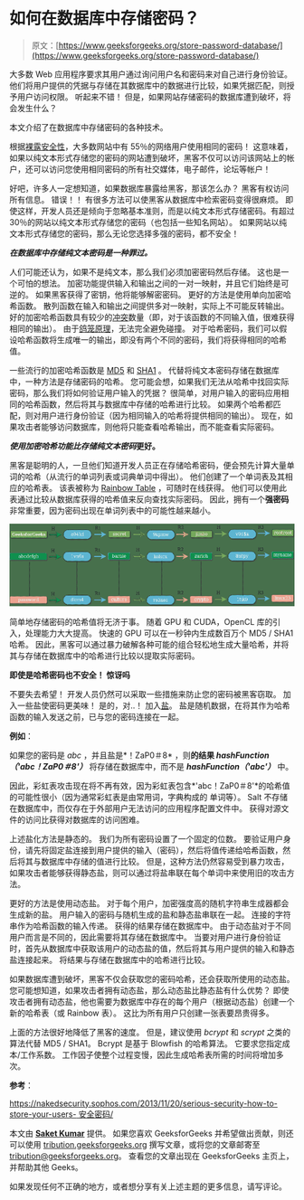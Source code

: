 # 如何在数据库中存储密码？

> 原文：[https://www.geeksforgeeks.org/store-password-database/](https://www.geeksforgeeks.org/store-password-database/)

大多数 Web 应用程序要求其用户通过询问用户名和密码来对自己进行身份验证。 他们将用户提供的凭据与存储在其数据库中的数据进行比较，如果凭据匹配，则授予用户访问权限。 听起来不错！ 但是，如果网站存储密码的数据库遭到破坏，将会发生什么？

本文介绍了在数据库中存储密码的各种技术。

根据[裸露安全性](https://nakedsecurity.sophos.com/2013/04/23/users-same-password-most-websites/)，大多数网站中有 55％的网络用户使用相同的密码！ 这意味着，如果以纯文本形式存储您的密码的网站遭到破坏，黑客不仅可以访问该网站上的帐户，还可以访问您使用相同密码的所有社交媒体，电子邮件，论坛等帐户！

好吧，许多人一定想知道，如果数据库暴露给黑客，那该怎么办？ 黑客有权访问所有信息。 错误！！ 有很多方法可以使黑客从数据库中检索密码变得很麻烦。 即使这样，开发人员还是倾向于忽略基本准则，而是以纯文本形式存储密码。有超过 30％的网站以纯文本形式存储您的密码（也包括一些知名网站）。 如果网站以纯文本形式存储您的密码，那么无论您选择多强的密码，都不安全！

 ***在数据库中存储纯文本密码是一种罪过。*** 

人们可能还认为，如果不是纯文本，那么我们必须加密密码然后存储。 这也是一个可怕的想法。 加密功能提供输入和输出之间的一对一映射，并且它们始终是可逆的。 如果黑客获得了密钥，他将能够解密密码。 更好的方法是使用单向加密哈希函数。 散列函数在输入和输出之间提供多对一映射，实际上不可能反转输出。 好的加密哈希函数具有较少的[冲突](https://en.wikipedia.org/wiki/Collision_(computer_science))数量（即，对于该函数的不同输入值，很难获得相同的输出）。 由于[鸽笼原理](https://en.wikipedia.org/wiki/Pigeonhole_principle)，无法完全避免碰撞。 对于哈希密码，我们可以假设哈希函数将生成唯一的输出，即没有两个不同的密码，我们将获得相同的哈希值。

一些流行的加密哈希函数是 [MD5](https://en.wikipedia.org/wiki/MD5) 和 [SHA1](https://en.wikipedia.org/wiki/SHA-1) 。 代替将纯文本密码存储在数据库中，一种方法是存储密码的哈希。 您可能会想，如果我们无法从哈希中找回实际密码，那么我们将如何验证用户输入的凭据？ 很简单，对用户输入的密码应用相同的哈希函数，然后将其与数据库中存储的哈希进行比较。 如果两个哈希都匹配，则对用户进行身份验证（因为相同输入的哈希将提供相同的输出）。 现在，如果攻击者能够访问数据库，则他将只能查看哈希输出，而不能查看实际密码。

***使用加密哈希功能比存储纯文本密码*更好。**

黑客是聪明的人，一旦他们知道开发人员正在存储哈希密码，便会预先计算大量单词的哈希（从流行的单词列表或词典单词中得出）。 他们创建了一个单词表及其相应的哈希表。 该表被称为 [Rainbow Table](https://en.wikipedia.org/wiki/Rainbow_table) ，可随时在线获得。 他们可以使用此表通过比较从数据库获得的哈希值来反向查找实际密码。 因此，拥有一个**强密码**非常重要，因为密码出现在单词列表中的可能性越来越小。

![password-rainbow-table](img/545ef3858662b14944a77bcf516cecd8.png)

简单地存储密码的哈希值将无济于事。 随着 GPU 和 CUDA，OpenCL 库的引入，处理能力大大提高。 快速的 GPU 可以在一秒钟内生成数百万个 MD5 / SHA1 哈希。 因此，黑客可以通过暴力破解各种可能的组合轻松地生成大量哈希，并将其与存储在数据库中的哈希进行比较以提取实际密码。

**即使是哈希密码也不安全！ 惊讶吗** 

不要失去希望！ 开发人员仍然可以采取一些措施来防止您的密码被黑客窃取。 加入一些盐使密码更美味！ 是的，对..！ 加入[盐](https://en.wikipedia.org/wiki/Salt_(cryptography))。 盐是随机数据，在将其作为哈希函数的输入发送之前，已与您的密码连接在一起。

**例如**：

如果您的密码是 *abc* ，并且盐是*！ZaP0＃8* ，则**的结果 *hashFunction（'abc！ZaP0＃8'）*** 将存储在数据库中，而不是 ***hashFunction（'abc'）*** 中。

因此，彩虹表攻击现在将不再有效，因为彩虹表包含*'abc！ZaP0＃8'*的哈希值的可能性很小（因为通常彩虹表是由常用词，字典构成的 单词等）。 Salt 不存储在数据库中，而仅存在于外部用户无法访问的应用程序配置文件中。 获得对源文件的访问比获得对数据库的访问困难。

上述盐化方法是静态的。 我们为所有密码设置了一个固定的位数。 要验证用户身份，请先将固定盐连接到用户提供的输入（密码），然后将值传递给哈希函数，然后将其与数据库中存储的值进行比较。 但是，这种方法仍然容易受到暴力攻击，如果攻击者能够获得静态盐，则可以通过将盐串联在每个单词中来使用旧的攻击方法。

更好的方法是使用动态盐。 对于每个用户，加密强度高的随机字符串生成器都会生成新的盐。 用户输入的密码与随机生成的盐和静态盐串联在一起。 连接的字符串作为哈希函数的输入传递。 获得的结果存储在数据库中。 由于动态盐对于不同用户而言是不同的，因此需要将其存储在数据库中。 当要对用户进行身份验证时，首先从数据库中获取该用户的动态盐的值，然后将其与用户提供的输入和静态盐连接起来。 将结果与存储在数据库中的哈希进行比较。

如果数据库遭到破坏，黑客不仅会获取您的密码哈希，还会获取所使用的动态盐。 您可能想知道，如果攻击者拥有动态盐，那么动态盐比静态盐有什么优势？ 即使攻击者拥有动态盐，他也需要为数据库中存在的每个用户（根据动态盐）创建一个新的哈希表（或 Rainbow 表）。 这比为所有用户只创建一张表要昂贵得多。

上面的方法很好地降低了黑客的速度。 但是，建议使用 *bcrypt* 和 *scrypt* 之类的算法代替 MD5 / SHA1。 Bcrypt 是基于 Blowfish 的哈希算法。 它要求您指定成本/工作系数。 工作因子使整个过程变慢，因此生成哈希表所需的时间将增加多次。

**参考**：

[https://nakedsecurity.sophos.com/2013/11/20/serious-security-how-to-store-your-users- 安全密码/](https://nakedsecurity.sophos.com/2013/11/20/serious-security-how-to-store-your-users-passwords-safely/)

本文由 **[Saket Kumar](https://www.facebook.com/saketkumar95)** 提供。 如果您喜欢 GeeksforGeeks 并希望做出贡献，则还可以使用 [tribution.geeksforgeeks.org](http://www.contribute.geeksforgeeks.org) 撰写文章，或将您的文章邮寄至 tribution@geeksforgeeks.org。 查看您的文章出现在 GeeksforGeeks 主页上，并帮助其他 Geeks。

如果发现任何不正确的地方，或者想分享有关上述主题的更多信息，请写评论。

